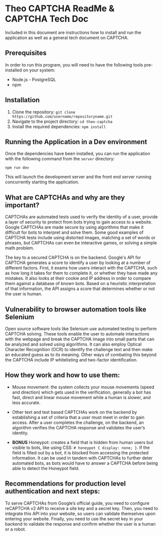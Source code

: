 # Theo CAPTCHA ReadMe & CAPTCHA Tech Doc

Included in this document are instructions how to install and run the application as well as a general tech document on CAPTCHA.

## Prerequisites

In order to run this program, you will need to have the following tools pre-installed on your system:

- Node.js - PostgreSQL
- npm

## Installation

1. Clone the repository: `git clone https://github.com/username/repositoryname.git`
2. Navigate to the project directory: `cd theo-captcha`
3. Install the required dependencies: `npm install`

## Running the Application in a Dev environment

Once the dependencies have been installed, you can run the application with the following command from the `server` directory:

`npm run dev`

This will launch the development server and the front end server running concurrently starting the application.

## What are CAPTCHAs and why are they important?

CAPTCHAs are automated tests used to verify the identity of a user, provide a layer of security to protect from bots trying to gain access to a website. Google CAPTCHAs are made secure by using algorithms that make it difficult for bots to interpret and solve them. Some good examples of CAPTCHA tests include using distorted images, matching a set of words or phrases, but CAPTCHAs can even be interactive games, or solving a simple math problem.

The key to a secured CAPTCHA is on the backend. Google's API for CAPTCHA generates a score to identify a user by looking at a number of different factors. First, it exams how users interact with the CAPTCHA, such as how long it takes for them to complete it, or whether they have made any mistakes. It also looks at their cookie and IP address in order to compare them against a database of known bots. Based on a heuristic interpretation of that information, the API assigns a score that determines whether or not the user is human.

## Vulnerability to browser automation tools like Selenium

Open source software tools like Selenium use automated testing to perform CAPTCHA solving. These tools enable the user to automate interactions with the webpage and break the CAPTCHA image into small parts that can be analyzed and solved using algorithms. It can also employ Optical Character Recognition (OCR) to identify the challenge text and then make an educated guess as to its meaning. Other ways of combating this beyond the CAPTCHA include IP whitelisting and two-factor identification.

## How they work and how to use them:

- Mouse movement: the system collects your mouse movements (speed and direction) which gets used in the verification, generally a bot has fast, direct and linear mouse movement while a human is slower, and less accurate.

- Other text and test based CAPTCHAs work on the backend by establishing a set of criteria that a user must meet in order to gain access. After a user completes the challenge, on the backend, an algorithm verifies the CAPTCHA response and validates the user’s identity.

- **BONUS** Honeypot: creates a field that is hidden from human users but visible to bots, like using CSS: `# honeypot { display: none; }`. If the field is filled out by a bot, it is blocked from accessing the protected information. It can be used in tandem with CAPTCHAs to further deter automated bots, as bots would have to answer a CAPTCHA before being able to detect the Honeypot field.

## Recommendations for production level authentication and next steps:

To serve CAPTCHAs from Google’s official guide, you need to configure reCAPTCHA v2 API to receive a site key and a secret key. Then, you need to integrate this API into your website, so users can validate themselves upon entering your website. Finally, you need to use the secret key in your backend to validate the response and confirm whether the user is a human or a robot.
